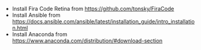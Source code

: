 - Install Fira Code Retina from https://github.com/tonsky/FiraCode
- Install Ansible from https://docs.ansible.com/ansible/latest/installation_guide/intro_installation.html
- Install Anaconda from https://www.anaconda.com/distribution/#download-section
